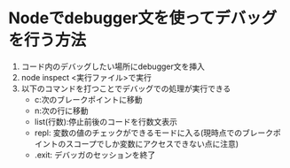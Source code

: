 # Nodeでdebugger文を使ってデバッグを行う方法
1. コード内のデバッグしたい場所にdebugger文を挿入
2. node inspect <実行ファイル>で実行
3. 以下のコマンドを打つことでデバッグでの処理が実行できる
    - c:次のブレークポイントに移動
    - n:次の行に移動
    - list(行数):停止前後のコードを行数文表示
    - repl: 変数の値のチェックができるモードに入る(現時点でのブレークポイントのスコープでしか変数にアクセスできない点に注意)
    - .exit: デバッガのセッションを終了